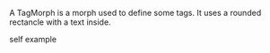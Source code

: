 A TagMorph is a morph used to define some tags.It uses a rounded rectancle with a text inside.self example